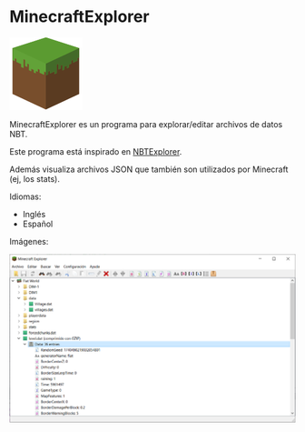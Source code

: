 # MinecraftExplorer

![logo](proj/res/MainImage.png)

MinecraftExplorer es un programa para explorar/editar archivos de datos NBT.

Este programa está inspirado en [NBTExplorer](https://www.minecraftforum.net/forums/mapping-and-modding-java-edition/minecraft-tools/1262665-nbtexplorer-nbt-editor-for-windows-and-mac).

Además visualiza archivos JSON que también son utilizados por Minecraft (ej, los stats).

Idiomas:

* Inglés
* Español

Imágenes:

![](MinecraftExplorer.png)
